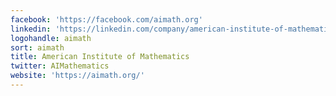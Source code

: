 ```yaml
---
facebook: 'https://facebook.com/aimath.org'
linkedin: 'https://linkedin.com/company/american-institute-of-mathematics'
logohandle: aimath
sort: aimath
title: American Institute of Mathematics
twitter: AIMathematics
website: 'https://aimath.org/'
---
```

